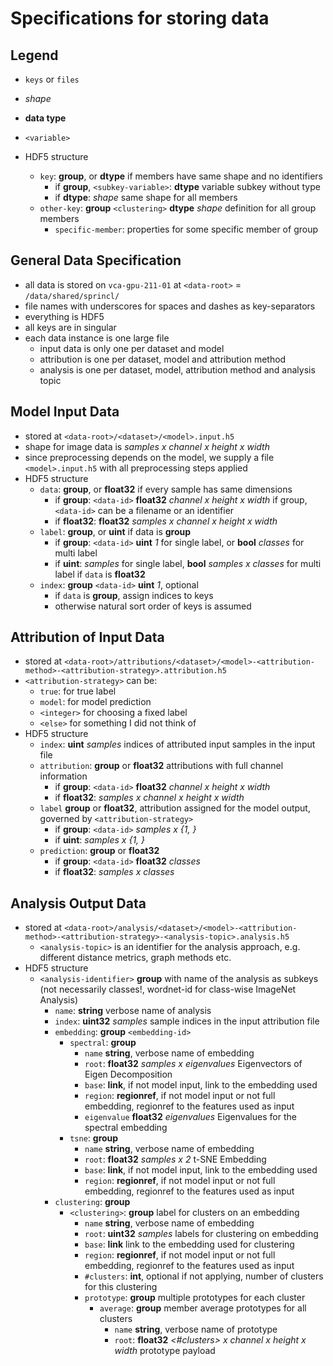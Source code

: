 # Specifications for storing data

## Legend

- `keys` or `files`
- *shape*
- **data type**
- `<variable>`

- HDF5 structure
  - `key`: **group**, or **dtype** if members have same shape and no identifiers
    - if **group**, `<subkey-variable>`: **dtype** variable subkey without type
    - if **dtype**: *shape* same shape for all members
  - `other-key`: **group** `<clustering>` **dtype** *shape* definition for all group members
    - `specific-member`: properties for some specific member of group

## General Data Specification

- all data is stored on `vca-gpu-211-01` at `<data-root>` = `/data/shared/sprincl/`
- file names with underscores for spaces and dashes as key-separators
- everything is HDF5
- all keys are in singular
- each data instance is one large file
  - input data is only one per dataset and model
  - attribution is one per dataset, model and attribution method
  - analysis is one per dataset, model, attribution method and analysis topic

## Model Input Data

- stored at `<data-root>/<dataset>/<model>.input.h5`
- shape for image data is *samples x channel x height x width*
- since preprocessing depends on the model, we supply a file `<model>.input.h5` with all preprocessing steps applied
- HDF5 structure
  - `data`: **group**, or **float32** if every sample has same dimensions
    - if **group**: `<data-id>` **float32** *channel x height x width* if group, `<data-id>` can be a filename or an identifier
    - if **float32**: **float32** *samples x channel x height x width*
  - `label`: **group**, or **uint** if data is **group**
    - if **group**: `<data-id>` **uint** *1* for single label, or **bool** *classes* for multi label
    - if **uint**: *samples* for single label, **bool** *samples x classes* for multi label if `data` is **float32**
  - `index`: **group** `<data-id>` **uint** *1*, optional
    - if `data` is **group**, assign indices to keys
    - otherwise natural sort order of keys is assumed

## Attribution of Input Data

- stored at `<data-root>/attributions/<dataset>/<model>-<attribution-method>-<attribution-strategy>.attribution.h5`
- `<attribution-strategy>` can be:
  - `true`: for true label
  - `model`: for model prediction
  - `<integer>` for choosing a fixed label
  - `<else>` for something I did not think of
- HDF5 structure
  - `index`: **uint** *samples* indices of attributed input samples in the input file
  - `attribution`: **group** or **float32** attributions with full channel information
    - if **group**: `<data-id>` **float32** *channel x height x width*
    - if **float32**: *samples x channel x height x width*
  - `label` **group** or **float32**, attribution assigned for the model output, governed by `<attribution-strategy>`
    - if **group**: `<data-id>` *samples x {1, <classes>}*
    - if **uint**: *samples x {1, <classes>}*
  - `prediction`: **group** or **float32**
    - if **group**: `<data-id>` **float32** *classes*
    - if **float32**: *samples x classes*

## Analysis Output Data

- stored at `<data-root>/analysis/<dataset>/<model>-<attribution-method>-<attribution-strategy>-<analysis-topic>.analysis.h5`
  - `<analysis-topic>` is an identifier for the analysis approach, e.g. different distance metrics, graph methods etc.
- HDF5 structure
  - `<analysis-identifier>` **group** with name of the analysis as subkeys (not necessarily classes!, wordnet-id for class-wise ImageNet Analysis)
    - `name`: **string** verbose name of analysis
    - `index`: **uint32** *samples* sample indices in the input attribution file
    - `embedding`: **group** `<embedding-id>`
      - `spectral`: **group**
        - `name` **string**, verbose name of embedding
        - `root`: **float32** *samples x eigenvalues* Eigenvectors of Eigen Decomposition
        - `base`: **link**, if not model input, link to the embedding used
        - `region`: **regionref**, if not model input or not full embedding, regionref to the features used as input
        - `eigenvalue` **float32** *eigenvalues* Eigenvalues for the spectral embedding
      - `tsne`: **group**
        - `name` **string**, verbose name of embedding
        - `root`: **float32** *samples x 2* t-SNE Embedding
        - `base`: **link**, if not model input, link to the embedding used
        - `region`: **regionref**, if not model input or not full embedding, regionref to the features used as input
    - `clustering`: **group**
      - `<clustering>`: **group** label for clusters on an embedding
        - `name` **string**, verbose name of embedding
        - `root`: **uint32** *samples* labels for clustering on embedding
        - `base`: **link** link to the embedding used for clustering
        - `region`: **regionref**, if not model input or not full embedding, regionref to the features used as input
        - `#clusters`: **int**, optional if not applying, number of clusters for this clustering
        - `prototype`: **group** multiple prototypes for each cluster
          - `average`: **group** member average prototypes for all clusters
            - `name` **string**, verbose name of prototype
            - `root`: **float32** *<#clusters> x channel x height x width* prototype payload
